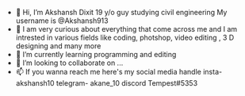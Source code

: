 - 👋 Hi, I’m Akshansh Dixit 19 y/o guy studying civil engineering 
My username is @Akshansh913
- 👀 I am very curious about everything that come across me and I am intrested in various fields like coding, photshop, video editing , 3 D designing and many more
- 🌱 I’m currently learning programming and editing
- 💞️ I’m looking to collaborate on ...
- 📫 If you wanna reach me here's my social media handle
      insta- akshansh10
      telegram- akane_10
      discord Tempest#5353

<!---
Akshansh913/Akshansh913 is a ✨ special ✨ repository because its `README.md` (this file) appears on your GitHub profile.
You can click the Preview link to take a look at your changes.
--->
